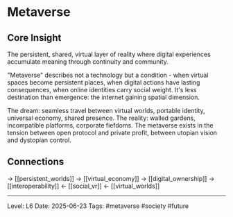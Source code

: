 # Metaverse

## Core Insight
The persistent, shared, virtual layer of reality where digital experiences accumulate meaning through continuity and community.

"Metaverse" describes not a technology but a condition - when virtual spaces become persistent places, when digital actions have lasting consequences, when online identities carry social weight. It's less destination than emergence: the internet gaining spatial dimension.

The dream: seamless travel between virtual worlds, portable identity, universal economy, shared presence. The reality: walled gardens, incompatible platforms, corporate fiefdoms. The metaverse exists in the tension between open protocol and private profit, between utopian vision and dystopian control.

## Connections
→ [[persistent_worlds]]
→ [[virtual_economy]]
→ [[digital_ownership]]
→ [[interoperability]]
← [[social_vr]]
← [[virtual_worlds]]

---
Level: L6
Date: 2025-06-23
Tags: #metaverse #society #future